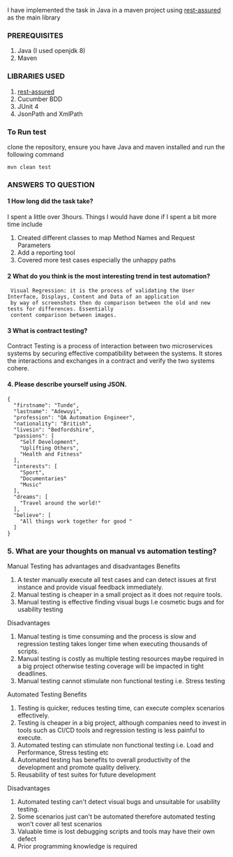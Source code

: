 I have implemented the task in Java in a maven project using [rest-assured](https://rest-assured.io/) as the main library

### PREREQUISITES

1. Java (I used openjdk 8)
2. Maven

### LIBRARIES USED

1. [rest-assured](https://rest-assured.io/)
2. Cucumber BDD
2. JUnit 4
3. JsonPath and XmlPath


### To Run test
clone the repository, ensure you have Java and maven installed and run the following command

`mvn clean test`

### ANSWERS TO QUESTION

#### 1 How long did the task take?
I spent a little over 3hours.
Things I would have done if I spent a bit more time include

1. Created different classes to map Method Names and Request Parameters
2. Add a reporting tool
3. Covered more test cases especially the unhappy paths

#### 2 What do you think is the most interesting trend in test automation?
     Visual Regression: it is the process of validating the User Interface, Displays, Content and Data of an application
     by way of screenshots then do comparison between the old and new tests for differences. Essentially
     content comparison between images.



#### 3 What is contract testing?
Contract Testing is a process of interaction between two microservices systems by securing effective compatibility
between the systems. It stores the interactions and exchanges in a contract and verify the two systems cohere.

#### 4. Please describe yourself using JSON.
```
{
  "firstname": "Tunde",
  "lastname": "Adewuyi",
  "profession": "QA Automation Engineer",
  "nationality": "British",
  "livesin": "Bedfordshire",
  "passions": [
    "Self Development",
    "Uplifting Others",
    "Health and Fitness"
  ],
  "interests": [
    "Sport",
    "Documentaries"
    "Music"
  ],
  "dreams": [
    "Travel around the world!"
  ],
  "believe": [
    "All things work together for good "
  ]
}
```

### 5. What are your thoughts on manual vs automation testing?

Manual Testing has advantages and disadvantages
Benefits
1. A tester manually execute all test cases and can detect issues at first instance and provide visual
   feedback immediately.
2. Manual testing is cheaper in a small project as it does not require tools.
3.  Manual testing is effective finding visual bugs I.e cosmetic bugs  and for usability testing

Disadvantages
1. Manual testing is time consuming and the process is slow and regression testing takes longer time when executing
  thousands of scripts.
2. Manual testing is costly as multiple testing resources maybe required in a big project otherwise testing coverage
  will be impacted in tight deadlines.
3. Manual testing cannot stimulate non functional testing i.e. Stress testing

Automated Testing Benefits
1. Testing is quicker,  reduces testing time, can execute complex scenarios effectively.
2. Testing is cheaper in a big project, although companies need to invest in tools such as CI/CD tools
   and regression testing is less painful to execute.
3. Automated testing can stimulate non functional testing i.e. Load and Performance, Stress testing etc
4. Automated testing has benefits to overall productivity of the development and promote quality delivery.
5. Reusability of test suites for future development

Disadvantages
1. Automated testing can't detect visual bugs and unsuitable for usability testing.
2. Some scenarios just can't be automated therefore automated testing won't cover all test scenarios
3. Valuable time is lost debugging scripts and tools may have their own defect
4. Prior programming knowledge is required


